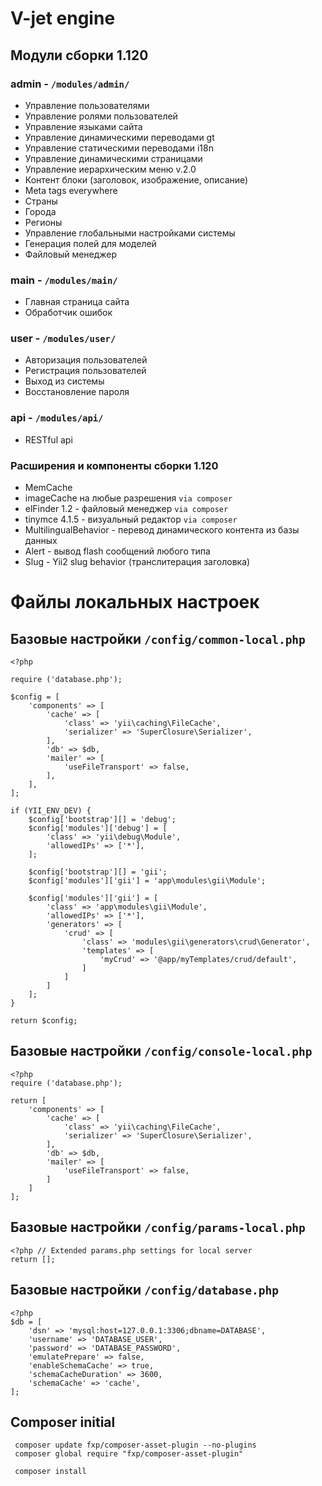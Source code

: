 # V-jet engine 

## Модули сборки 1.120
### admin - `/modules/admin/`

* Управление пользователями
* Управление ролями пользователей
* Управление языками сайта
* Управление динамическими переводами  gt
* Управление статическими переводами i18n
* Управление динамическими страницами
* Управление иерархическим меню v.2.0
* Контент блоки (заголовок, изображение, описание)
* Meta tags everywhere
* Страны
* Города
* Регионы
* Управление глобальными настройками системы
* Генерация полей для моделей
* Файловый менеджер

### main - `/modules/main/`
* Главная страница сайта
* Обработчик ошибок

### user - `/modules/user/`
							
* Авторизация пользователей
* Регистрация пользователей
* Выход из системы
* Восстановление пароля

### api - `/modules/api/`

* RESTful api

### Расширения и компоненты сборки 1.120

* MemCache
* imageCache на любые разрешения `via composer`
* elFinder 1.2 - файловый менеджер `via composer`
* tinymce 4.1.5 - визуальный редактор `via composer`
* MultilingualBehavior - перевод динамического контента из базы данных
* Alert - вывод flash сообщений любого типа
* Slug - Yii2 slug behavior (транслитерация заголовка)

# Файлы локальных настроек

## Базовые настройки `/config/common-local.php`

```
<?php

require ('database.php');

$config = [
    'components' => [
        'cache' => [
            'class' => 'yii\caching\FileCache',
            'serializer' => 'SuperClosure\Serializer',
        ],
		'db' => $db,
        'mailer' => [
            'useFileTransport' => false,
        ],
    ],
];

if (YII_ENV_DEV) {
    $config['bootstrap'][] = 'debug';
    $config['modules']['debug'] = [
        'class' => 'yii\debug\Module',
        'allowedIPs' => ['*'],
    ];

    $config['bootstrap'][] = 'gii';
    $config['modules']['gii'] = 'app\modules\gii\Module';

    $config['modules']['gii'] = [
        'class' => 'app\modules\gii\Module',
        'allowedIPs' => ['*'],
        'generators' => [
            'crud' => [
                'class' => 'modules\gii\generators\crud\Generator',
                'templates' => [
                    'myCrud' => '@app/myTemplates/crud/default',
                ]
            ]
        ]
    ];
}

return $config;
```

## Базовые настройки `/config/console-local.php`

```
<?php
require ('database.php');

return [
    'components' => [
        'cache' => [
            'class' => 'yii\caching\FileCache',
            'serializer' => 'SuperClosure\Serializer',
        ],
        'db' => $db,
        'mailer' => [
            'useFileTransport' => false,
        ]
    ]
];
```

## Базовые настройки `/config/params-local.php`

```
<?php // Extended params.php settings for local server
return [];
```

## Базовые настройки `/config/database.php`

```
<?php
$db = [
    'dsn' => 'mysql:host=127.0.0.1:3306;dbname=DATABASE',
    'username' => 'DATABASE_USER',
    'password' => 'DATABASE_PASSWORD',
    'emulatePrepare' => false,
    'enableSchemaCache' => true,
    'schemaCacheDuration' => 3600,
    'schemaCache' => 'cache',
];
```

## Composer initial

~~~~
 composer update fxp/composer-asset-plugin --no-plugins 
 composer global require "fxp/composer-asset-plugin"
 
 composer install
~~~~